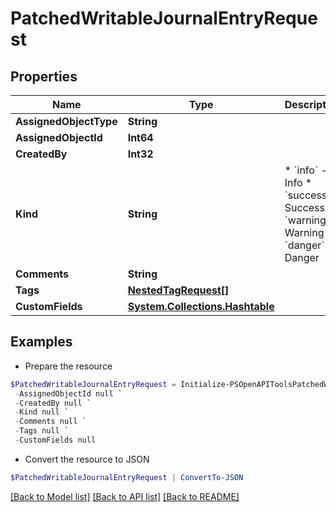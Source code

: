 # PatchedWritableJournalEntryRequest
## Properties

Name | Type | Description | Notes
------------ | ------------- | ------------- | -------------
**AssignedObjectType** | **String** |  | [optional] 
**AssignedObjectId** | **Int64** |  | [optional] 
**CreatedBy** | **Int32** |  | [optional] 
**Kind** | **String** | * &#x60;info&#x60; - Info * &#x60;success&#x60; - Success * &#x60;warning&#x60; - Warning * &#x60;danger&#x60; - Danger | [optional] 
**Comments** | **String** |  | [optional] 
**Tags** | [**NestedTagRequest[]**](NestedTagRequest.md) |  | [optional] 
**CustomFields** | [**System.Collections.Hashtable**](AnyType.md) |  | [optional] 

## Examples

- Prepare the resource
```powershell
$PatchedWritableJournalEntryRequest = Initialize-PSOpenAPIToolsPatchedWritableJournalEntryRequest  -AssignedObjectType null `
 -AssignedObjectId null `
 -CreatedBy null `
 -Kind null `
 -Comments null `
 -Tags null `
 -CustomFields null
```

- Convert the resource to JSON
```powershell
$PatchedWritableJournalEntryRequest | ConvertTo-JSON
```

[[Back to Model list]](../README.md#documentation-for-models) [[Back to API list]](../README.md#documentation-for-api-endpoints) [[Back to README]](../README.md)


